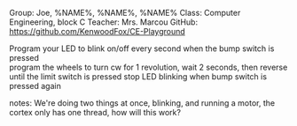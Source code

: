 Group: Joe, %NAME%, %NAME%, %NAME%
Class: Computer Engineering, block C
Teacher: Mrs. Marcou
GitHub: https://github.com/KenwoodFox/CE-Playground



Program your LED to blink on/off every second when the bump switch is pressed\
program the wheels to turn cw for 1 revolution, wait 2 seconds, then reverse until the limit switch is pressed
stop LED blinking when bump switch is pressed again

notes:
We're doing two things at once, blinking, and running a motor, the cortex only has one thread, how will this work?